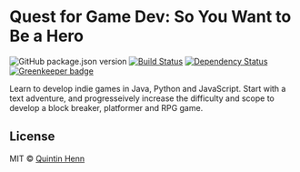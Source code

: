 # Quest for Game Dev: So You Want to Be a Hero

![GitHub package.json version](https://img.shields.io/github/package-json/v/Skerwe/quest-for-game-dev.svg) [![Build Status][travis-image]][travis-url] [![Dependency Status][daviddm-image]][daviddm-url] [![Greenkeeper badge][greenkeeper-image]][greenkeeper-url]

 Learn to develop indie games in Java, Python and JavaScript. Start with a text adventure, and progresseively increase the difficulty and scope to develop a block breaker, platformer and RPG game.

## License

MIT © [Quintin Henn](http://skerwe.web.za)

[travis-image]: https://travis-ci.com/Skerwe/quest-for-game-dev.svg?branch=master
[travis-url]: https://travis-ci.com/Skerwe/quest-for-game-dev
[daviddm-image]: https://david-dm.org/Skerwe/quest-for-game-dev.svg?theme=shields.io
[daviddm-url]: https://david-dm.org/Skerwe/quest-for-game-dev
[greenkeeper-image]: https://badges.greenkeeper.io/Skerwe/quest-for-game-dev.svg
[greenkeeper-url]: https://greenkeeper.io/
